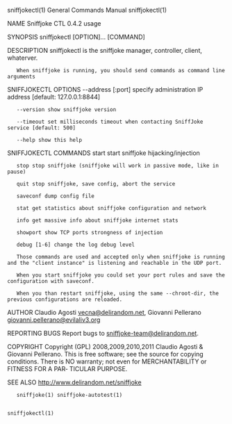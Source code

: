 sniffjokectl(1)                                               General Commands Manual                                              sniffjokectl(1)

NAME
       Sniffjoke CTL 0.4.2 usage

SYNOPSIS
       sniffjokectl [OPTION]... [COMMAND]

DESCRIPTION
       sniffjokectl is the sniffjoke manager, controller, client, whaterver.

       When sniffjoke is running, you should send commands as command line arguments

SNIFFJOKECTL OPTIONS
       --address <ip>[:port] specify administration IP address [default: 127.0.0.1:8844]

       --version show sniffjoke version

       --timeout set milliseconds timeout when contacting SniffJoke service [default: 500]

       --help show this help

SNIFFJOKECTL COMMANDS
       start start sniffjoke hijacking/injection

       stop stop sniffjoke (sniffjoke will work in passive mode, like in pause)

       quit stop sniffjoke, save config, abort the service

       saveconf dump config file

       stat get statistics about sniffjoke configuration and network

       info get massive info about sniffjoke internet stats

       showport show TCP ports strongness of injection

       debug [1-6] change the log debug level

       Those commands are used and accepted only when sniffjoke is running and the "client instance" is listening and reachable in the UDP port.

       When you start sniffjoke you could set your port rules and save the configuration with saveconf.

       When you than restart sniffjoke, using the same --chroot-dir, the previous configurations are reloaded.

AUTHOR
       Claudio Agosti <vecna@delirandom.net>, Giovanni Pellerano <giovanni.pellerano@evilaliv3.org>

REPORTING BUGS
       Report bugs to <sniffjoke-team@delirandom.net>.

COPYRIGHT
       Copyright (GPL) 2008,2009,2010,2011 Claudio Agosti & Giovanni Pellerano.
       This  is  free software; see the source for copying conditions.  There is NO  warranty;  not even for MERCHANTABILITY or FITNESS FOR A PAR‐
       TICULAR PURPOSE.

SEE ALSO
       http://www.delirandom.net/sniffjoke

       sniffjoke(1) sniffjoke-autotest(1)

                                                                                                                                   sniffjokectl(1)
